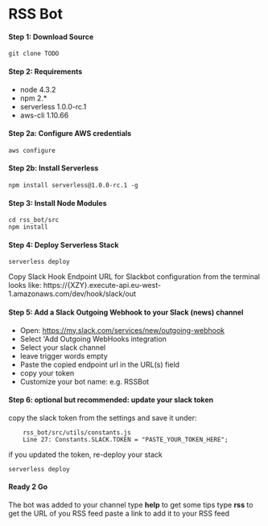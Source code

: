 # RSS Bot

#### Step 1: Download Source

```
git clone TODO
```

#### Step 2: Requirements
- node 4.3.2
- npm 2.*
- serverless 1.0.0-rc.1
- aws-cli 1.10.66

#### Step 2a: Configure AWS credentials
```
aws configure
```
#### Step 2b: Install Serverless 
```
npm install serverless@1.0.0-rc.1 -g
```

#### Step 3: Install Node Modules
```
cd rss_bot/src
npm install
```

#### Step 4: Deploy Serverless Stack
```
serverless deploy
```

Copy Slack Hook Endpoint URL for Slackbot configuration from the terminal
looks like: https://{XZY}.execute-api.eu-west-1.amazonaws.com/dev/hook/slack/out


#### Step 5: Add a Slack Outgoing Webhook to your Slack (news) channel 
- Open: https://my.slack.com/services/new/outgoing-webhook
- Select 'Add Outgoing WebHooks integration
- Select your slack channel
- leave trigger words empty
- Paste the copied endpoint url in the URL(s) field
- copy your token
- Customize your bot name: e.g. RSSBot

#### Step 6: optional but recommended: update your slack token
copy the slack token from the settings and save it under:
```
    rss_bot/src/utils/constants.js
    Line 27: Constants.SLACK.TOKEN = "PASTE_YOUR_TOKEN_HERE";
```
if you updated the token, re-deploy your stack
```
serverless deploy
```

#### Ready 2 Go
The bot was added to your channel
type **help** to get some tips
type **rss** to get the URL of you RSS feed
paste a link to add it to your RSS feed